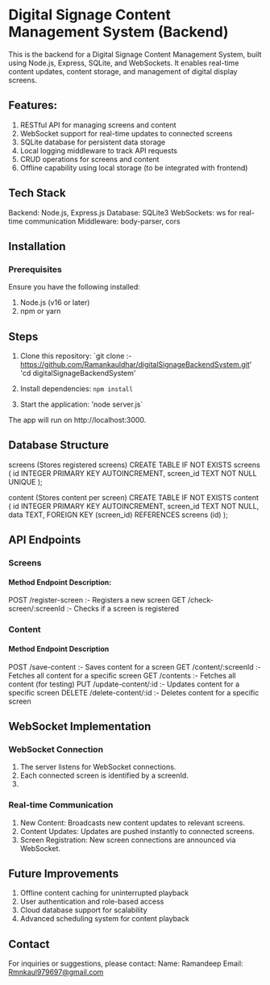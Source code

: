 # Digital Signage Content Management System (Backend)

This is the backend for a Digital Signage Content Management System, built using Node.js, Express, SQLite, and WebSockets. It enables real-time content updates, content storage, and management of digital display screens.
## Features: 

1. RESTful API for managing screens and content
2. WebSocket support for real-time updates to connected screens
3. SQLite database for persistent data storage
4. Local logging middleware to track API requests
5. CRUD operations for screens and content
6. Offline capability using local storage (to be integrated with frontend)  

## Tech Stack

Backend: Node.js, Express.js
Database: SQLite3
WebSockets: ws for real-time communication
Middleware: body-parser, cors

## Installation
### Prerequisites
Ensure you have the following installed:
1. Node.js (v16 or later)
2. npm or yarn

## Steps
1. Clone this repository:
`git clone :-  https://github.com/Ramankauldhar/digitalSignageBackendSystem.git'
'cd digitalSignageBackendSystem'

3. Install dependencies:
`npm install`

4. Start the application:
'node server.js`

The app will run on http://localhost:3000.

## Database Structure

screens (Stores registered screens)
CREATE TABLE IF NOT EXISTS screens (
  id INTEGER PRIMARY KEY AUTOINCREMENT,
  screen_id TEXT NOT NULL UNIQUE
);

content (Stores content per screen)
CREATE TABLE IF NOT EXISTS content (
  id INTEGER PRIMARY KEY AUTOINCREMENT,
  screen_id TEXT NOT NULL,
  data TEXT,
  FOREIGN KEY (screen_id) REFERENCES screens (id)
);

## API Endpoints

### Screens
#### Method	Endpoint	Description: 
POST	/register-screen	:- Registers a new screen
GET	/check-screen/:screenId	:- Checks if a screen is registered
### Content
#### Method	Endpoint	Description
POST	/save-content	:- Saves content for a screen
GET	/content/:screenId	:- Fetches all content for a specific screen
GET	/contents	:- Fetches all content (for testing)
PUT	/update-content/:id	:- Updates content for a specific screen
DELETE	/delete-content/:id	:- Deletes content for a specific screen



## WebSocket Implementation

### WebSocket Connection
1. The server listens for WebSocket connections.
2. Each connected screen is identified by a screenId.
3. 
### Real-time Communication
1. New Content: Broadcasts new content updates to relevant screens.
2. Content Updates: Updates are pushed instantly to connected screens.
3. Screen Registration: New screen connections are announced via WebSocket.

## Future Improvements

1. Offline content caching for uninterrupted playback
2. User authentication and role-based access
3. Cloud database support for scalability
4. Advanced scheduling system for content playback


## Contact
For inquiries or suggestions, please contact:
Name: Ramandeep
Email: Rmnkaul979697@gmail.com
